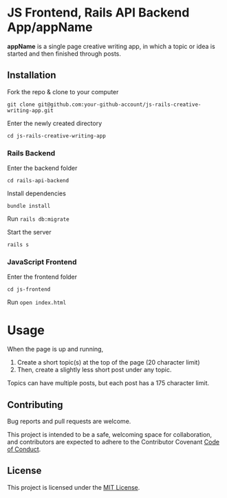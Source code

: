 # JS Frontend, Rails API Backend App/appName

**appName** is a single page creative writing app, in which a topic or idea is started and then finished through posts. 

## Installation
Fork the repo & clone to your computer

 `git clone git@github.com:your-github-account/js-rails-creative-writing-app.git`

Enter the newly created directory

 `cd js-rails-creative-writing-app`

 ### Rails Backend
 Enter the backend folder 

  `cd rails-api-backend`

Install dependencies

 `bundle install`

Run `rails db:migrate`

Start the server

 `rails s`

### JavaScript Frontend
Enter the frontend folder

 `cd js-frontend`

Run `open index.html`

# Usage
When the page is up and running, 

1. Create a short topic(s) at the top of the page (20 character limit) 
2. Then, create a slightly less short post under any topic. 

Topics can have multiple posts, but each post has a 175 character limit. 

## Contributing
Bug reports and pull requests are welcome.

This project is intended to be a safe, welcoming space for collaboration, and contributors are expected to adhere to the Contributor Covenant [Code of Conduct](https://www.contributor-covenant.org/version/2/0/code_of_conduct/).

## License
This project is licensed under the [MIT License](https://www.mit.edu/~amini/LICENSE.md).
